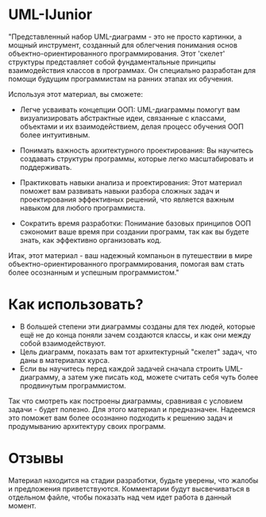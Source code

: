 # UML-IJunior
"Представленный набор UML-диаграмм - это не просто картинки, а мощный инструмент, созданный для облегчения понимания основ объектно-ориентированного программирования. Этот 'скелет' структуры представляет собой фундаментальные принципы взаимодействия классов в программах. Он специально разработан для помощи будущим программистам на ранних этапах их обучения.

Используя этот материал, вы сможете:

- Легче усваивать концепции ООП: UML-диаграммы помогут вам визуализировать абстрактные идеи, связанные с классами, объектами и их взаимодействием, делая процесс обучения ООП более интуитивным.

- Понимать важность архитектурного проектирования: Вы научитесь создавать структуры программы, которые легко масштабировать и поддерживать.

- Практиковать навыки анализа и проектирования: Этот материал поможет вам развивать навыки разбора сложных задач и проектирования эффективных решений, что является важным навыком для любого программиста.

- Сократить время разработки: Понимание базовых принципов ООП сэкономит ваше время при создании программ, так как вы будете знать, как эффективно организовать код.

Итак, этот материал - ваш надежный компаньон в путешествии в мире объектно-ориентированного программирования, помогая вам стать более осознанным и успешным программистом."

# Как использовать?
- В большей степени эти диаграммы созданы для тех людей, которые ещё не до конца поняли зачем создаются классы, и как они между собой взаимодействуют.
- Цель диаграмм, показать вам тот архитектурный "скелет" задач, что даны в материалах курса. 
- Если вы научитесь перед каждой задачей сначала строить UML-диаграмму, а затем уже писать код, можете считать себя чуть более продвинутым программистом.

Так что смотреть как построены диаграммы, сравнивая с условием задачи - будет полезно. Для этого материал и предназначен.
Надеемся это поможет вам более осознанно подходить к решению задач и продумыванию архитектуру своих программ.

# Отзывы
Материал находится на стадии разработки, будьте уверены, что жалобы и предложения приветствуются.
Комментарии будут высвечиваться в отдельном файле, чтобы показать над чем идет работа в данный момент.
